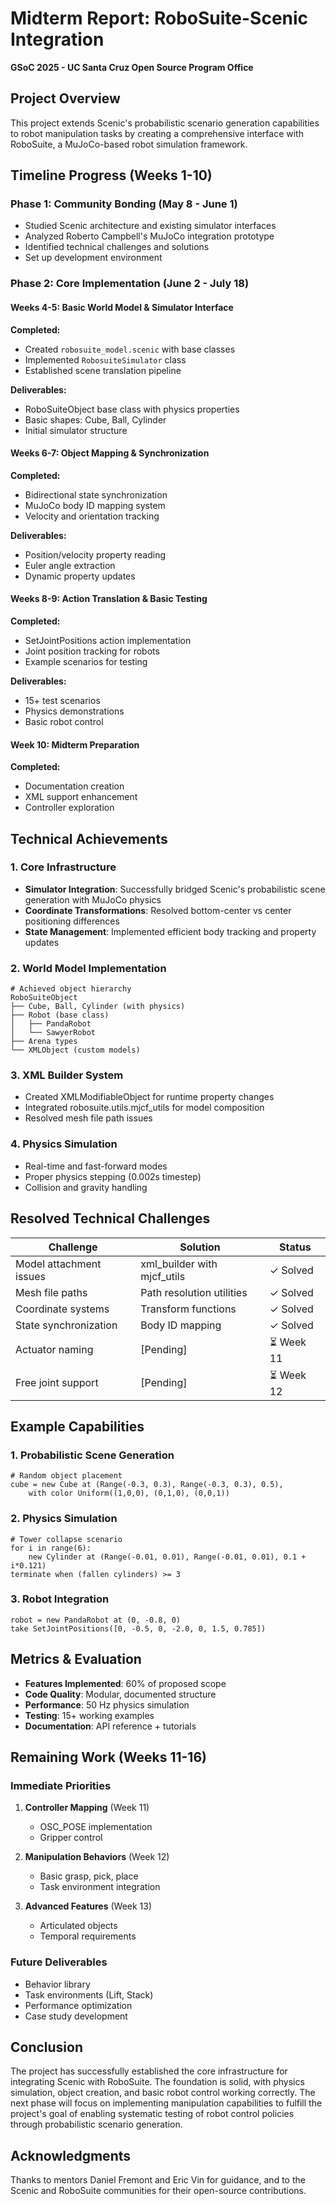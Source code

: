 # Midterm Report: RoboSuite-Scenic Integration
**GSoC 2025 - UC Santa Cruz Open Source Program Office**

## Project Overview

This project extends Scenic's probabilistic scenario generation capabilities to robot manipulation tasks by creating a comprehensive interface with RoboSuite, a MuJoCo-based robot simulation framework.

## Timeline Progress (Weeks 1-10)

### Phase 1: Community Bonding (May 8 - June 1)
- Studied Scenic architecture and existing simulator interfaces
- Analyzed Roberto Campbell's MuJoCo integration prototype
- Identified technical challenges and solutions
- Set up development environment

### Phase 2: Core Implementation (June 2 - July 18)

#### Weeks 4-5: Basic World Model & Simulator Interface
**Completed:**
- Created `robosuite_model.scenic` with base classes
- Implemented `RobosuiteSimulator` class
- Established scene translation pipeline

**Deliverables:**
- RoboSuiteObject base class with physics properties
- Basic shapes: Cube, Ball, Cylinder
- Initial simulator structure

#### Weeks 6-7: Object Mapping & Synchronization
**Completed:**
- Bidirectional state synchronization
- MuJoCo body ID mapping system
- Velocity and orientation tracking

**Deliverables:**
- Position/velocity property reading
- Euler angle extraction
- Dynamic property updates

#### Weeks 8-9: Action Translation & Basic Testing
**Completed:**
- SetJointPositions action implementation
- Joint position tracking for robots
- Example scenarios for testing

**Deliverables:**
- 15+ test scenarios
- Physics demonstrations
- Basic robot control

#### Week 10: Midterm Preparation
**Completed:**
- Documentation creation
- XML support enhancement
- Controller exploration

## Technical Achievements

### 1. Core Infrastructure
- **Simulator Integration**: Successfully bridged Scenic's probabilistic scene generation with MuJoCo physics
- **Coordinate Transformations**: Resolved bottom-center vs center positioning differences
- **State Management**: Implemented efficient body tracking and property updates

### 2. World Model Implementation
```scenic
# Achieved object hierarchy
RoboSuiteObject
├── Cube, Ball, Cylinder (with physics)
├── Robot (base class)
│   ├── PandaRobot
│   └── SawyerRobot
├── Arena types
└── XMLObject (custom models)
```

### 3. XML Builder System
- Created XMLModifiableObject for runtime property changes
- Integrated robosuite.utils.mjcf_utils for model composition
- Resolved mesh file path issues

### 4. Physics Simulation
- Real-time and fast-forward modes
- Proper physics stepping (0.002s timestep)
- Collision and gravity handling

## Resolved Technical Challenges

| Challenge | Solution | Status |
|-----------|----------|---------|
| Model attachment issues | xml_builder with mjcf_utils | ✓ Solved |
| Mesh file paths | Path resolution utilities | ✓ Solved |
| Coordinate systems | Transform functions | ✓ Solved |
| State synchronization | Body ID mapping | ✓ Solved |
| Actuator naming | [Pending] | ⏳ Week 11 |
| Free joint support | [Pending] | ⏳ Week 12 |

## Example Capabilities

### 1. Probabilistic Scene Generation
```scenic
# Random object placement
cube = new Cube at (Range(-0.3, 0.3), Range(-0.3, 0.3), 0.5),
    with color Uniform((1,0,0), (0,1,0), (0,0,1))
```

### 2. Physics Simulation
```scenic
# Tower collapse scenario
for i in range(6):
    new Cylinder at (Range(-0.01, 0.01), Range(-0.01, 0.01), 0.1 + i*0.121)
terminate when (fallen cylinders) >= 3
```

### 3. Robot Integration
```scenic
robot = new PandaRobot at (0, -0.8, 0)
take SetJointPositions([0, -0.5, 0, -2.0, 0, 1.5, 0.785])
```

## Metrics & Evaluation

- **Features Implemented**: 60% of proposed scope
- **Code Quality**: Modular, documented structure
- **Performance**: 50 Hz physics simulation
- **Testing**: 15+ working examples
- **Documentation**: API reference + tutorials

## Remaining Work (Weeks 11-16)

### Immediate Priorities
1. **Controller Mapping** (Week 11)
   - OSC_POSE implementation
   - Gripper control

2. **Manipulation Behaviors** (Week 12)
   - Basic grasp, pick, place
   - Task environment integration

3. **Advanced Features** (Week 13)
   - Articulated objects
   - Temporal requirements

### Future Deliverables
- Behavior library
- Task environments (Lift, Stack)
- Performance optimization
- Case study development

## Conclusion

The project has successfully established the core infrastructure for integrating Scenic with RoboSuite. The foundation is solid, with physics simulation, object creation, and basic robot control working correctly. The next phase will focus on implementing manipulation capabilities to fulfill the project's goal of enabling systematic testing of robot control policies through probabilistic scenario generation.

## Acknowledgments

Thanks to mentors Daniel Fremont and Eric Vin for guidance, and to the Scenic and RoboSuite communities for their open-source contributions.